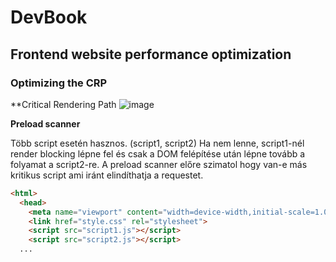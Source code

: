 # DevBook

## Frontend website performance optimization

### Optimizing the CRP

**Critical Rendering Path
![image](https://user-images.githubusercontent.com/14003021/126664969-b83d5b93-b7dc-4c58-bc9a-1e9cae8a9c91.png)

**Preload scanner** 

Több script esetén hasznos. (script1, script2) Ha nem lenne, script1-nél render blocking lépne fel és csak a DOM felépítése után lépne tovább a folyamat a script2-re. A preload scanner előre szimatol hogy van-e más kritikus script ami iránt elindíthatja a requestet.
```HTML
<html>
  <head>
    <meta name="viewport" content="width=device-width,initial-scale=1.0">
    <link href="style.css" rel="stylesheet">
    <script src="script1.js"></script>
    <script src="script2.js"></script>
  ...
```

